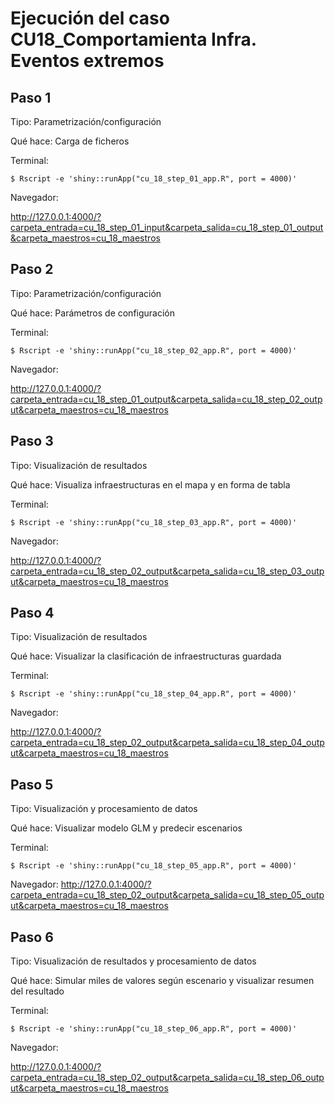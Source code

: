 Ejecución del caso CU18_Comportamienta Infra. Eventos extremos			
========================================================================



Paso 1
------

Tipo: Parametrización/configuración

Qué hace: Carga de ficheros



Terminal:

````
$ Rscript -e 'shiny::runApp("cu_18_step_01_app.R", port = 4000)'
````

Navegador:

http://127.0.0.1:4000/?carpeta_entrada=cu_18_step_01_input&carpeta_salida=cu_18_step_01_output&carpeta_maestros=cu_18_maestros


Paso 2
------

Tipo: Parametrización/configuración

Qué hace: Parámetros de configuración

Terminal:

````
$ Rscript -e 'shiny::runApp("cu_18_step_02_app.R", port = 4000)'
````

Navegador:

http://127.0.0.1:4000/?carpeta_entrada=cu_18_step_01_output&carpeta_salida=cu_18_step_02_output&carpeta_maestros=cu_18_maestros



Paso 3
------

Tipo: Visualización de resultados

Qué hace: Visualiza infraestructuras en el mapa y en forma de tabla

Terminal:

````
$ Rscript -e 'shiny::runApp("cu_18_step_03_app.R", port = 4000)'
````

Navegador:

http://127.0.0.1:4000/?carpeta_entrada=cu_18_step_02_output&carpeta_salida=cu_18_step_03_output&carpeta_maestros=cu_18_maestros






Paso 4
------

Tipo: Visualización de resultados

Qué hace: Visualizar la clasificación de infraestructuras guardada


Terminal:

````
$ Rscript -e 'shiny::runApp("cu_18_step_04_app.R", port = 4000)'
````

Navegador:

http://127.0.0.1:4000/?carpeta_entrada=cu_18_step_02_output&carpeta_salida=cu_18_step_04_output&carpeta_maestros=cu_18_maestros





Paso 5
------

Tipo: Visualización y procesamiento de datos

Qué hace: Visualizar modelo GLM y predecir escenarios


Terminal:

````
$ Rscript -e 'shiny::runApp("cu_18_step_05_app.R", port = 4000)'
````

Navegador:
http://127.0.0.1:4000/?carpeta_entrada=cu_18_step_02_output&carpeta_salida=cu_18_step_05_output&carpeta_maestros=cu_18_maestros




Paso 6
------

Tipo: Visualización de resultados y procesamiento de datos

Qué hace: Simular miles de valores según escenario y visualizar resumen del resultado

Terminal:

````
$ Rscript -e 'shiny::runApp("cu_18_step_06_app.R", port = 4000)'
````

Navegador:

http://127.0.0.1:4000/?carpeta_entrada=cu_18_step_02_output&carpeta_salida=cu_18_step_06_output&carpeta_maestros=cu_18_maestros




